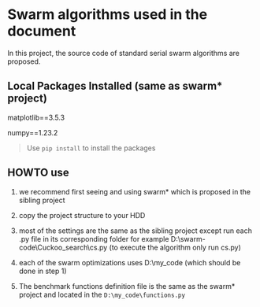 # Swarm algorithms used in the document

In this project, the source code of standard serial swarm algorithms are proposed.
## Local Packages Installed (same as swarm* project)

matplotlib==3.5.3

numpy==1.23.2

> Use `pip install` to install the packages

## HOWTO use


1. we recommend first seeing and using swarm* which is proposed in the sibling project


2. copy the project structure to your HDD


3. most of the settings are the same as the sibling project except run each .py file in its corresponding folder for example D:\swarm-code\Cuckoo_search\cs.py (to execute the algorithm only run cs.py)


4. each of the swarm optimizations uses D:\my_code (which should be done in step 1)

5. The benchmark functions definition file is the same as the swarm* project and located in the `D:\my_code\functions.py`
